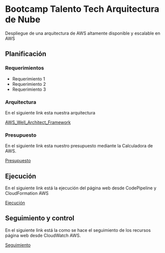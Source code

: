 # Bootcamp Talento Tech Arquitectura de Nube
Despliegue de una arquitectura de AWS altamente disponible y escalable en AWS

## Planificación

### Requerimientos

* Requerimiento 1
* Requerimiento 2
* Requerimiento 3

### Arquitectura

En el siguiente link esta nuestra arquitectura

[AWS_Well_Architect_Framework](docs/AWS_Well_Architect_Framework.md)

### Presupuesto

En el siguiente link esta nuestro presupuesto mediante la Calculadora de AWS.

[Presupuesto](docs/Presupuesto.md)

## Ejecución

En el siguiente link está la ejecución del página web desde CodePipeline y CloudFormation AWS

[Ejecución](docs/Ejecucion.md)

 ## Seguimiento y control
 
En el siguiente link está la como se hace el seguimiento de los recursos página web desde  CloudWatch AWS.

[Seguimiento](docs/Seguimiento.md)





